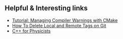 ## Helpful & Interesting links
- [Tutorial: Managing Compiler Warnings with CMake](https://www.foonathan.net/2018/10/cmake-warnings/) 
- [How To Delete Local and Remote Tags on Git](https://devconnected.com/how-to-delete-local-and-remote-tags-on-git/)
- [C++ for Physicists](https://itp.uni-frankfurt.de/~gehwald/cpp-lecture/building/cmake/)
